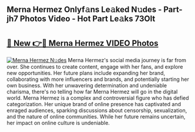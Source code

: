 ## Merna Hermez Onlyf𝚊ns Le𝚊ked N𝚞des - Part-jh7 Photos Video - Hot Part Le𝚊ks 73Olt

# <h2><a href="http://ab38258.deff.icu/?id=Merna+Hermez">🔗 New 👉🔴 Merna Hermez VIDEO Photos</a></h2>

[![Merna Hermez N𝚞des](https://i.imgur.com/rIISA9y.gif)](http://ab38258.deff.icu/?id=Merna+Hermez)
Merna Hermez's social media journey is far from over. She continues to create content, engage with her fans, and explore new opportunities. Her future plans include expanding her brand, collaborating with more influencers and brands, and potentially starting her own business. With her unwavering determination and undeniable charisma, there's no telling how far Merna Hermez will go in the digital world. Merna Hermez is a complex and controversial figure who has defied categorization. Her unique brand of online presence has captivated and enraged audiences, sparking discussions about censorship, sexualization, and the nature of online communities. While her future remains uncertain, her impact on online culture is undeniable.
